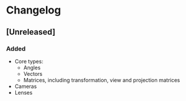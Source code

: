# Changelog

## [Unreleased]
### Added
- Core types:
  - Angles
  - Vectors
  - Matrices, including transformation, view and projection matrices
- Cameras
- Lenses
